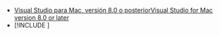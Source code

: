 * [<span data-ttu-id="167fc-101">Visual Studio para Mac, versión 8.0 o posterior</span><span class="sxs-lookup"><span data-stu-id="167fc-101">Visual Studio for Mac version 8.0 or later</span></span>](https://visualstudio.microsoft.com/vs/mac/)
* [!INCLUDE [](~/includes/3.0-SDK.md)]
